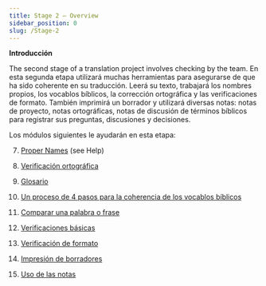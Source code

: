 ```yaml
---
title: Stage 2 – Overview
sidebar_position: 0
slug: /Stage-2
---
```




**Introducción**


The second stage of a translation project involves checking by the team. En esta segunda etapa utilizará muchas herramientas para asegurarse de que ha sido coherente en su traducción. Leerá su texto, trabajará los nombres propios, los vocablos bíblicos, la corrección ortográfica y las verificaciones de formato. También imprimirá un borrador y utilizará diversas notas: notas de proyecto, notas ortográficas, notas de discusión de términos bíblicos para registrar sus preguntas, discusiones y decisiones.


Los módulos siguientes le ayudarán en esta etapa:


  7.  [Proper Names](/7.PN) (see Help)


  8.  [Verificación ortográfica](/8.SP)


  9.  [Glosario](/9.GL)


 10.  [Un proceso de 4 pasos para la coherencia de los vocablos bíblicos](/10.BT)


 11.  [Comparar una palabra o frase](/11.MP)


 12.  [Verificaciones básicas](/12.BC2)


 13.  [Verificación de formato](/13.FC)


 14.  [Impresión de borradores](/14.PD)


 15.  [Uso de las notas](/15.UN)

